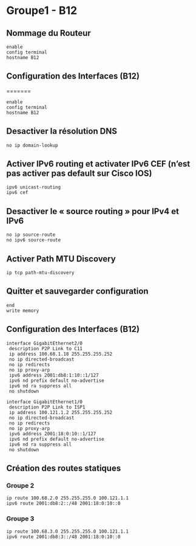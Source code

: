 # Groupe1 - B12

## Nommage du Routeur 
```console
enable
config terminal 
hostname B12
```

## Configuration des Interfaces (B12)
=======
```console
enable
config terminal 
hostname B12
```

## Desactiver la résolution DNS
```console
no ip domain-lookup
```

## Activer IPv6 routing et activater IPv6 CEF (n’est pas activer pas default sur Cisco IOS)
```console
ipv6 unicast-routing
ipv6 cef
```

## Desactiver le « source routing » pour IPv4 et IPv6
```console
no ip source-route
no ipv6 source-route
```

## Activer Path MTU Discovery
```console
ip tcp path-mtu-discovery
```

## Quitter et sauvegarder configuration
```console
end
write memory
```

## Configuration des Interfaces (B12)
```console
interface GigabitEthernet2/0
 description P2P Link to C11
 ip address 100.68.1.18 255.255.255.252
 no ip directed-broadcast
 no ip redirects
 no ip proxy-arp
 ipv6 address 2001:db8:1:10::1/127
 ipv6 nd prefix default no-advertise
 ipv6 nd ra suppress all
 no shutdown
 
interface GigabitEthernet1/0
 description P2P Link to ISP1
 ip address 100.121.1.2 255.255.255.252
 no ip directed-broadcast
 no ip redirects
 no ip proxy-arp
 ipv6 address 2001:18:0:10::1/127
 ipv6 nd prefix default no-advertise
 ipv6 nd ra suppress all
 no shutdown
```

## Création des routes statiques

### Groupe 2
```console
ip route 100.68.2.0 255.255.255.0 100.121.1.1
ipv6 route 2001:db8:2::/48 2001:18:0:10::0
```
### Groupe 3
```console
ip route 100.68.3.0 255.255.255.0 100.121.1.1
ipv6 route 2001:db8:3::/48 2001:18:0:10::0
```

